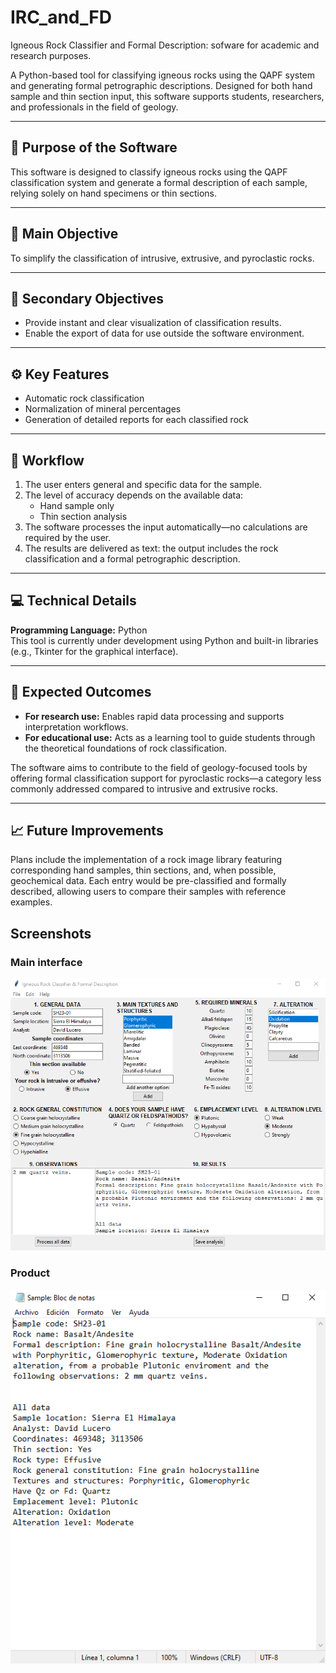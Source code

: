 # IRC_and_FD
Igneous Rock Classifier and Formal Description: sofware for academic and research purposes.

A Python-based tool for classifying igneous rocks using the QAPF system and generating formal petrographic descriptions. Designed for both hand sample and thin section input, this software supports students, researchers, and professionals in the field of geology.

---

## 🧭 Purpose of the Software

This software is designed to classify igneous rocks using the QAPF classification system and generate a formal description of each sample, relying solely on hand specimens or thin sections.

---

## 🎯 Main Objective

To simplify the classification of intrusive, extrusive, and pyroclastic rocks.

---

## 📌 Secondary Objectives

- Provide instant and clear visualization of classification results.  
- Enable the export of data for use outside the software environment.

---

## ⚙️ Key Features

- Automatic rock classification  
- Normalization of mineral percentages  
- Generation of detailed reports for each classified rock

---

## 🔄 Workflow

1. The user enters general and specific data for the sample.  
2. The level of accuracy depends on the available data:
   - Hand sample only  
   - Thin section analysis  
3. The software processes the input automatically—no calculations are required by the user.  
4. The results are delivered as text: the output includes the rock classification and a formal petrographic description.

---

## 💻 Technical Details

**Programming Language:** Python  
This tool is currently under development using Python and built-in libraries (e.g., Tkinter for the graphical interface).

---

## 🧪 Expected Outcomes

- **For research use:** Enables rapid data processing and supports interpretation workflows.
- **For educational use:** Acts as a learning tool to guide students through the theoretical foundations of rock classification.

The software aims to contribute to the field of geology-focused tools by offering formal classification support for pyroclastic rocks—a category less commonly addressed compared to intrusive and extrusive rocks.

---

## 📈 Future Improvements

Plans include the implementation of a rock image library featuring corresponding hand samples, thin sections, and, when possible, geochemical data. Each entry would be pre-classified and formally described, allowing users to compare their samples with reference examples.

## Screenshots

### Main interface
![Main UI](Main.PNG)

### Product
![Main UI](Product.PNG)
